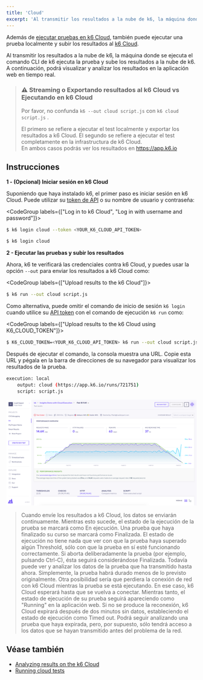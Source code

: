 ```yaml
---
title: 'Cloud'
excerpt: 'Al transmitir los resultados a la nube de k6, la máquina donde se ejecuta el comando CLI de k6 ejecuta la prueba y sube los resultados a la nube de k6. A continuación, podrá visualizar y analizar los resultados en la aplicación web en tiempo real.'
---
```


Además de [ejecutar pruebas en k6 Cloud](/cloud/creating-and-running-a-test/cloud-tests-from-the-cli),  también puede ejecutar una prueba localmente y subir los resultados al [k6 Cloud](/cloud).

Al transmitir los resultados a la nube de k6, la máquina donde se ejecuta el comando CLI de k6 ejecuta la prueba y sube los resultados a la nube de k6. A continuación, podrá visualizar y analizar los resultados en la aplicación web en tiempo real.

> ### ⚠️ Streaming o Exportando resultados al k6 Cloud vs Ejecutando en k6 Cloud
> Por favor, no confunda `k6 --out cloud script.js` con `k6 cloud script.js` . 
> 
> El primero se refiere a ejecutar el test localmente y exportar los resultados a k6 Cloud. 
> El segundo se refiere a ejecutar el test completamente en la infrastructura de k6 Cloud.  
> En ambos casos podrás ver los resultados en https://app.k6.io

## Instrucciones


**1 - (Opcional) Iniciar sesión en k6 Cloud**

Suponiendo que haya instalado k6, el primer paso es iniciar sesión en k6 Cloud. Puede utilizar su [token de API](https://app.k6.io/account/api-token) o su nombre de usuario y contraseña:

<CodeGroup labels={["Log in to k6 Cloud", "Log in with username and password"]}>

```bash
$ k6 login cloud --token <YOUR_K6_CLOUD_API_TOKEN>
```

```bash
$ k6 login cloud
```

</CodeGroup>

**2 - Ejecutar las pruebas y subir los resultados**

Ahora, k6 te verificará las credenciales contra k6 Cloud, y puedes usar la opción `--out` para enviar los resultados a k6 Cloud como:

<CodeGroup labels={["Upload results to the k6 Cloud"]}>

```bash
$ k6 run --out cloud script.js
```

</CodeGroup>

Como alternativa, puede omitir el comando de inicio de sesión `k6 login` cuando utilice su [API token](https://app.k6.io/account/api-token) con el comando de ejecución `k6 run` como:

<CodeGroup labels={["Upload results to the k6 Cloud using K6_CLOUD_TOKEN"]}>

```bash
$ K6_CLOUD_TOKEN=<YOUR_K6_CLOUD_API_TOKEN> k6 run --out cloud script.js
```

</CodeGroup>

Después de ejecutar el comando, la consola muestra una URL. Copie esta URL y pégala en la barra de direcciones de su navegador para visualizar los resultados de la prueba.

<CodeGroup labels={[]}>

```bash
execution: local
    output: cloud (https://app.k6.io/runs/721751)
    script: script.js
```

</CodeGroup>

![k6 Cloud Test Results](./images/Cloud/k6-cloud-results.png)

> Cuando envíe los resultados a k6 Cloud, los datos se enviarán continuamente. Mientras esto sucede, el estado de la ejecución de la prueba se marcará como En ejecución. Una prueba que haya finalizado su curso se marcará como Finalizada. El estado de ejecución no tiene nada que ver con que la prueba haya superado algún Threshold, sólo con que la prueba en sí esté funcionando correctamente.
> Si aborta deliberadamente la prueba (por ejemplo, pulsando Ctrl-C), ésta seguirá considerándose Finalizada. Todavía puede ver y analizar los datos de la prueba que ha transmitido hasta ahora. Simplemente, la prueba habrá durado menos de lo previsto originalmente.
> Otra posibilidad sería que perdiera la conexión de red con  k6 Cloud mientras la prueba se está ejecutando. En ese caso,  k6 Cloud esperará hasta que se vuelva a conectar. Mientras tanto, el estado de ejecución de su prueba seguirá apareciendo como "Running" en la aplicación web.
> Si no se produce la reconexión,  k6 Cloud expirará después de dos minutos sin datos, estableciendo el estado de ejecución como Timed out. Podrá seguir analizando una prueba que haya expirada, pero, por supuesto, sólo tendrá acceso a los datos que se hayan transmitido antes del problema de la red.

## Véase también

- [Analyzing results on the k6 Cloud](/cloud/analyzing-results/overview)
- [Running cloud tests](/cloud/creating-and-running-a-test/cloud-tests-from-the-cli)
